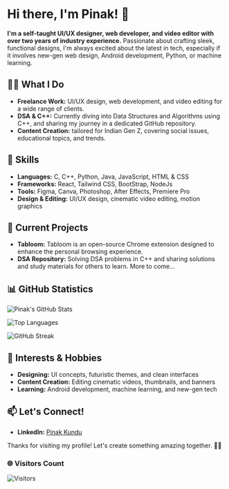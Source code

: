 # Hi there, I'm Pinak! 👋

**I'm a self-taught UI/UX designer, web developer, and video editor with over two years of industry experience.** Passionate about crafting sleek, functional designs, I'm always excited about the latest in tech, especially if it involves new-gen web design, Android development, Python, or machine learning.

## 👨‍💻 What I Do
* **Freelance Work:** UI/UX design, web development, and video editing for a wide range of clients.
* **DSA & C++:** Currently diving into Data Structures and Algorithms using C++, and sharing my journey in a dedicated GitHub repository.
* **Content Creation:** tailored for Indian Gen Z, covering social issues, educational topics, and trends.

## 🌟 Skills
* **Languages:** C, C++, Python, Java, JavaScript, HTML & CSS
* **Frameworks:** React, Tailwind CSS, BootStrap, NodeJs
* **Tools:** Figma, Canva, Photoshop, After Effects, Premiere Pro
* **Design & Editing:** UI/UX design, cinematic video editing, motion graphics

## 🚀 Current Projects
* **Tabloom:** Tabloom is an open-source Chrome extension designed to enhance the personal browsing experience.
* **DSA Repository:** Solving DSA problems in C++ and sharing solutions and study materials for others to learn. More to come...

## 📊 GitHub Statistics

![Pinak's GitHub Stats](https://github-readme-stats.vercel.app/api?username=pinakkk&show_icons=true&theme=radical)

![Top Languages](https://github-readme-stats.vercel.app/api/top-langs/?username=pinakkk&layout=compact&theme=radical)

![GitHub Streak](https://github-readme-streak-stats.herokuapp.com/?user=pinakkk&theme=radical)

## 🎨 Interests & Hobbies
* **Designing:** UI concepts, futuristic themes, and clean interfaces
* **Content Creation:** Editing cinematic videos, thumbnails, and banners
* **Learning:** Android development, machine learning, and new-gen tech

## 📫 Let's Connect!
* **LinkedIn:** [Pinak Kundu](www.linkedin.com/in/pinakkk)

Thanks for visiting my profile! Let's create something amazing together. 🌌✨

### 🌐 Visitors Count
![Visitors](https://komarev.com/ghpvc/?username=pinakkk&style=flat-square)
